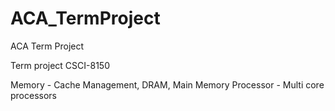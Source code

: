 # ACA_TermProject
ACA Term Project

Term project CSCI-8150

Memory - Cache Management, DRAM, Main Memory 
Processor - Multi core processors
